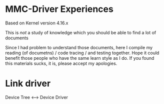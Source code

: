 # MMC-Driver Experiences
Based on Kernel version 4.16.x

This is *not* a study of knowledge which you should be able to find a lot of documents 

Since I had problem to understand those documents, here I compile my reading (of documetns) / code tracing / and testing together. Hope it could benefit those people who have the same learn style as I do. If you found this materials sucks, it is, please accept my apologies.

# Link driver
Device Tree <--> Device Driver

